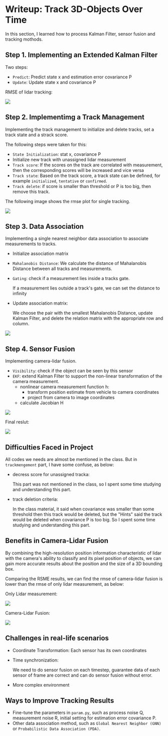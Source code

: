 # Writeup: Track 3D-Objects Over Time

In this section, I learned how to process  Kalman Filter, sensor fusion and tracking mothods.

## Step 1. Implementing an Extended Kalman Filter

Two steps:
  - `Predict`: Predict state x and estimation error covariance P
  - `Update`: Update state x and covariance P

RMSE of lidar tracking:

![](img/final/single_target_tracking_rmse.png)

## Step 2. Implementimg a Track Management

Implementing the track management to initialize and delete tracks, set a track state and a strack score.

The following steps were taken for this:

- `State Initialization`: stat x, covariance P
- Initialize new track with unassigned lidar measurement
- `Track score`:
    If the scores on the track are correlated with measurement, then the corresponding scores will be increased and vice versa
- `Track state`: Based on the track score, a track state can be defined, for example `initialized`, `tentative` or `confirmed`.
- `Track delete`:
    if score is smaller than threshold or P is too big, then remove this track.

The following image shows the rmse plot for single tracking.

![](img/final/rmse2.png)

## Step 3. Data Association

Implementing a single nearest neighbor data association to associate measurements to tracks.

- Initialize association matrix
- `Mahalanobis Distance`: We calculate the distance of Mahalanobis Distance between all tracks and measurements.

- `Gating`: check if a measurement lies inside a tracks gate.

    If a measurement lies outside a track's gate, we can set the distance to infinity

- Update association matrix:

    We choose the pair with the smallest Mahalanobis Distance, update Kalman Filter, and delete the relation matrix with the appropriate row and column.

![](img/final/track3.png)

## Step 4. Sensor Fusion

Implementing camera-lidar fusion.

- `Visibility`: check if the object can be seen by this sensor
- `EKF`: extend Kalman Filter to support the non-linear transformation of the camera measurement.
  - nonlinear camera measurement function h:
    - transform position estimate from vehicle to camera coordinates
    - project from camera to image coordinates
  - calculate Jacobian H

![](img/final/track4.png)

Final reslut:

![](img/final/my_tracking_results.gif)

## Difficulties Faced in Project

All codes we needs are almost be mentioned in the class.
But in `trackmengement` part, I have some confuse, as below:

- decress score for unassigned tracka:

    This part was not mentioned in the class, so I spent some time studying and understanding this part.

- track deletion criteria:

    In the class material, it said when covariance was smaller than some threshold then this track would be deleted, but the "Hints" said the track would be deleted when covariance P is too big. So I spent some time studying and understanding this part.


## Benefits in Camera-Lidar Fusion

By combining the high-resolution position information characteristic of lidar with the camera's ability to classify and its pixel position of objects, we can gain more accurate results about the position and the size of a 3D bounding box.

Comparing the RSME results, we can find the rmse of camera-lidar fusion is lower than the rmse of only lidar measurement, as below:

Only Lidar measurement:

![](img/final/rmse3.png)

Camera-Lidar Fusion:

![](img/final/rsme4.png)

## Challenges in real-life scenarios

- Coordinate Transformation: Each sensor has its own coordinates

- Time synchronization:

    We need to do sensor fusion on each timestep, guarantee data of each sensor of frame are correct and can do sensor fusion without error.

- More complex environment

## Ways to Improve Tracking Results

- Fine-tune the parameters in `param.py`, such as process noise Q, measurement noise R, initial setting for estimation error covariance P.
- Other data association method, such as `Global Nearest Neighbor (GNN)` or `Probabilistic Data Association (PDA)`.
